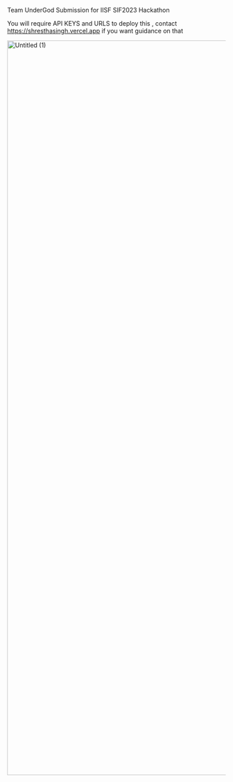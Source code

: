 Team UnderGod Submission for IISF SIF2023 Hackathon


You will require API KEYS and URLS to deploy this , contact https://shresthasingh.vercel.app if you want guidance on that 

<img width="1694" alt="Untitled (1)" src="https://github.com/akash-mondal/BhuvanBot/assets/96812236/fb87e554-0309-4587-be5c-02361054b7c0">
